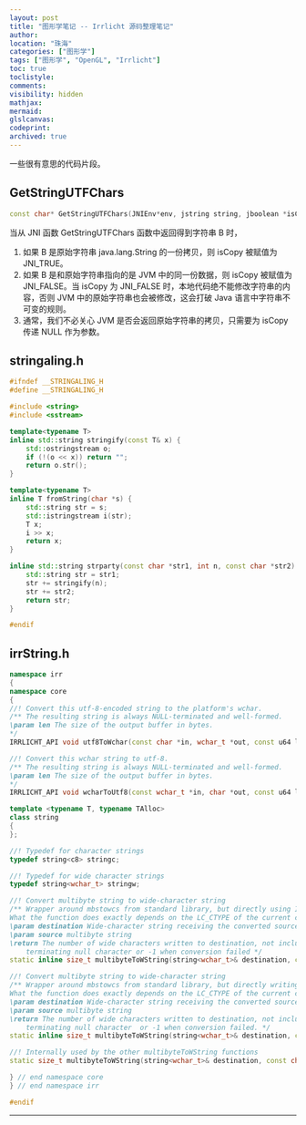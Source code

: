 ```yaml
---
layout: post
title: "图形学笔记 -- Irrlicht 源码整理笔记"
author:
location: "珠海"
categories: ["图形学"]
tags: ["图形学", "OpenGL", "Irrlicht"]
toc: true
toclistyle:
comments:
visibility: hidden
mathjax:
mermaid:
glslcanvas:
codeprint:
archived: true
---
```


一些很有意思的代码片段。


## GetStringUTFChars

```cpp
const char* GetStringUTFChars(JNIEnv*env, jstring string, jboolean *isCopy);
```

当从 JNI 函数 GetStringUTFChars 函数中返回得到字符串 B 时，
1. 如果 B 是原始字符串 java.lang.String 的一份拷贝，则 isCopy 被赋值为 JNI_TRUE。
2. 如果 B 是和原始字符串指向的是 JVM 中的同一份数据，则 isCopy 被赋值为 JNI_FALSE。当 isCopy 为 JNI_FALSE 时，本地代码绝不能修改字符串的内容，否则 JVM 中的原始字符串也会被修改，这会打破 Java 语言中字符串不可变的规则。
3. 通常，我们不必关心 JVM 是否会返回原始字符串的拷贝，只需要为 isCopy 传递 NULL 作为参数。


## stringaling.h

```cpp
#ifndef __STRINGALING_H
#define __STRINGALING_H

#include <string>
#include <sstream>

template<typename T>
inline std::string stringify(const T& x) {
    std::ostringstream o;
    if (!(o << x)) return "";
    return o.str();
}

template<typename T>
inline T fromString(char *s) {
    std::string str = s;
    std::istringstream i(str);
    T x;
    i >> x;
    return x;
}

inline std::string strparty(const char *str1, int n, const char *str2) {
    std::string str = str1;
    str += stringify(n);
    str += str2;
    return str;
}

#endif
```


## irrString.h

```cpp
namespace irr
{
namespace core
{
//! Convert this utf-8-encoded string to the platform's wchar.
/** The resulting string is always NULL-terminated and well-formed.
\param len The size of the output buffer in bytes.
*/
IRRLICHT_API void utf8ToWchar(const char *in, wchar_t *out, const u64 len);

//! Convert this wchar string to utf-8.
/** The resulting string is always NULL-terminated and well-formed.
\param len The size of the output buffer in bytes.
*/
IRRLICHT_API void wcharToUtf8(const wchar_t *in, char *out, const u64 len);

template <typename T, typename TAlloc>
class string
{
};

//! Typedef for character strings
typedef string<c8> stringc;

//! Typedef for wide character strings
typedef string<wchar_t> stringw;

//! Convert multibyte string to wide-character string
/** Wrapper around mbstowcs from standard library, but directly using Irrlicht string class.
What the function does exactly depends on the LC_CTYPE of the current c locale.
\param destination Wide-character string receiving the converted source
\param source multibyte string
\return The number of wide characters written to destination, not including the eventual
    terminating null character or -1 when conversion failed */
static inline size_t multibyteToWString(string<wchar_t>& destination, const core::string<c8>& source);

//! Convert multibyte string to wide-character string
/** Wrapper around mbstowcs from standard library, but directly writing to Irrlicht string class.
What the function does exactly depends on the LC_CTYPE of the current c locale.
\param destination Wide-character string receiving the converted source
\param source multibyte string
\return The number of wide characters written to destination, not including the eventual
    terminating null character  or -1 when conversion failed. */
static inline size_t multibyteToWString(string<wchar_t>& destination, const char* source);

//! Internally used by the other multibyteToWString functions
static size_t multibyteToWString(string<wchar_t>& destination, const char* source, u32 sourceSize);

} // end namespace core
} // end namespace irr

#endif
```



<hr class='reviewline'/>
<p class='reviewtip'><script type='text/javascript' src='{% include relref.html url="/assets/reviewjs/blogs/2021-01-31-shader-OpenGL-ex-irrlicht-code.md.js" %}'></script></p>
